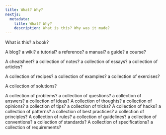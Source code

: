 ```yaml
---
title: What? Why?
nextjs:
  metadata:
    title: What? Why?
    description: What is this? Why was it made?
---
```


What is this? a book?

A blog? a wiki? a tutorial? a reference? a manual? a guide? a course?

A cheatsheet? a collection of notes? a collection of essays? a collection of articles?

A collection of recipes? a collection of examples? a collection of exercises?

A collection of solutions?

A collection of problems? a collection of questions? a collection of answers? a collection of ideas?
A collection of thoughts? a collection of opinions? a collection of tips? a collection of tricks?
A collection of hacks? a collection of patterns? a collection of best practices? a collection of principles?
A collection of rules? a collection of guidelines? a collection of conventions? a collection of standards?
A collection of specifications? a collection of requirements?

